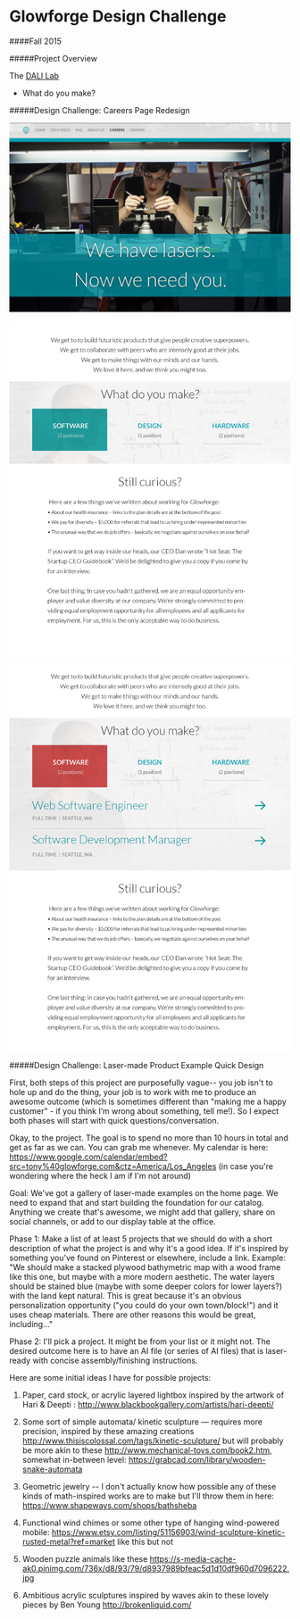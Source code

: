 # Glowforge Design Challenge

####Fall 2015

#####Project Overview

The [DALI Lab](http://dali.dartmouth.edu "DALI Home")
* What do you make?

#####Design Challenge: Careers Page Redesign


![vert-halfsies-1](/img/glowforge_landing.jpg)



![halfsies-1](/img/glowforge_careers_1.jpg "glowforge careers page redesign")
![halfsies-2](/img/glowforge_careers_2.jpg "glowforge careers page redesign")

#####Design Challenge: Laser-made Product Example Quick Design

First, both steps of this project are purposefully vague-- you job isn't to hole up and do the thing, your job is to work with me to produce an awesome outcome (which is sometimes different than "making me a happy customer" - if you think I’m wrong about something, tell me!).  So I expect both phases will start with quick questions/conversation.  

Okay, to the project.  The goal is to spend no more than 10 hours in total and get as far as we can. You can grab me whenever.  My calendar is here:
https://www.google.com/calendar/embed?src=tony%40glowforge.com&ctz=America/Los_Angeles
(in case you're wondering where the heck I am if I'm not around)

Goal: We've got a gallery of laser-made examples on the home page.  We need to expand that and start building the foundation for our catalog.  Anything we create that's awesome, we might add that gallery, share on social channels, or add to our display table at the office.  

Phase 1: Make a list of at least 5 projects that we should do with a short description of what the project is and why it's a good idea.  If it's inspired by something you've found on Pinterest or elsewhere, include a link.  Example: "We should make a stacked plywood bathymetric map with a wood frame like this one, but maybe with a more modern aesthetic.  The water layers should be stained blue (maybe with some deeper colors for lower layers?) with the land kept natural.  This is great because it's an obvious personalization opportunity ("you could do your own town/block!") and it uses cheap materials.  There are other reasons this would be great, including..."

Phase 2: I'll pick a project.  It might be from your list or it might not.  The desired outcome here is to have an AI file (or series of AI files) that is laser-ready with concise assembly/finishing instructions.

Here are some initial ideas I have for possible projects:

1. Paper, card stock, or acrylic layered lightbox inspired by the artwork of Hari & Deepti : http://www.blackbookgallery.com/artists/hari-deepti/

2. Some sort of simple automata/ kinetic sculpture — requires more precision, inspired by these amazing creations http://www.thisiscolossal.com/tags/kinetic-sculpture/ but will probably be more akin to these http://www.mechanical-toys.com/book2.htm, somewhat in-between level: https://grabcad.com/library/wooden-snake-automata

3. Geometric jewelry -- I don't actually know how possible any of these kinds of math-inspired works are to make but I'll throw them in here: https://www.shapeways.com/shops/bathsheba

4. Functional wind chimes or some other type of hanging wind-powered mobile: https://www.etsy.com/listing/51156903/wind-sculpture-kinetic-rusted-metal?ref=market like this but not

5. Wooden puzzle animals like these https://s-media-cache-ak0.pinimg.com/736x/d8/93/79/d8937989bfeac5d1d10df960d7096222.jpg

6. Ambitious acrylic sculptures inspired by waves akin to these lovely pieces by Ben Young http://brokenliquid.com/
